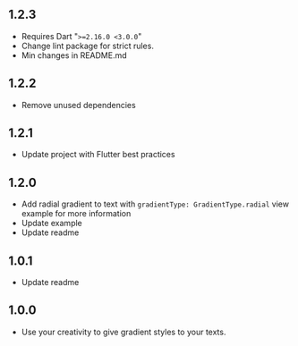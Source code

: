 ## 1.2.3
* Requires Dart "`>=2.16.0 <3.0.0`"
* Change lint package for strict rules. 
* Min changes in README.md

## 1.2.2
* Remove unused dependencies

## 1.2.1
* Update project with Flutter best practices

## 1.2.0
* Add radial gradient to text with `gradientType: GradientType.radial` view example for more information
* Update example
* Update readme

## 1.0.1
* Update readme

## 1.0.0
* Use your creativity to give gradient styles to your texts.
